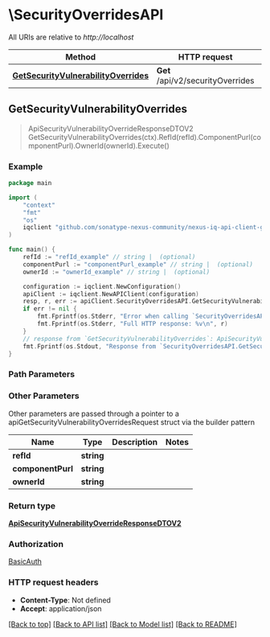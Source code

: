 # \SecurityOverridesAPI

All URIs are relative to *http://localhost*

Method | HTTP request | Description
------------- | ------------- | -------------
[**GetSecurityVulnerabilityOverrides**](SecurityOverridesAPI.md#GetSecurityVulnerabilityOverrides) | **Get** /api/v2/securityOverrides | 



## GetSecurityVulnerabilityOverrides

> ApiSecurityVulnerabilityOverrideResponseDTOV2 GetSecurityVulnerabilityOverrides(ctx).RefId(refId).ComponentPurl(componentPurl).OwnerId(ownerId).Execute()



### Example

```go
package main

import (
    "context"
    "fmt"
    "os"
    iqclient "github.com/sonatype-nexus-community/nexus-iq-api-client-go"
)

func main() {
    refId := "refId_example" // string |  (optional)
    componentPurl := "componentPurl_example" // string |  (optional)
    ownerId := "ownerId_example" // string |  (optional)

    configuration := iqclient.NewConfiguration()
    apiClient := iqclient.NewAPIClient(configuration)
    resp, r, err := apiClient.SecurityOverridesAPI.GetSecurityVulnerabilityOverrides(context.Background()).RefId(refId).ComponentPurl(componentPurl).OwnerId(ownerId).Execute()
    if err != nil {
        fmt.Fprintf(os.Stderr, "Error when calling `SecurityOverridesAPI.GetSecurityVulnerabilityOverrides``: %v\n", err)
        fmt.Fprintf(os.Stderr, "Full HTTP response: %v\n", r)
    }
    // response from `GetSecurityVulnerabilityOverrides`: ApiSecurityVulnerabilityOverrideResponseDTOV2
    fmt.Fprintf(os.Stdout, "Response from `SecurityOverridesAPI.GetSecurityVulnerabilityOverrides`: %v\n", resp)
}
```

### Path Parameters



### Other Parameters

Other parameters are passed through a pointer to a apiGetSecurityVulnerabilityOverridesRequest struct via the builder pattern


Name | Type | Description  | Notes
------------- | ------------- | ------------- | -------------
 **refId** | **string** |  | 
 **componentPurl** | **string** |  | 
 **ownerId** | **string** |  | 

### Return type

[**ApiSecurityVulnerabilityOverrideResponseDTOV2**](ApiSecurityVulnerabilityOverrideResponseDTOV2.md)

### Authorization

[BasicAuth](../README.md#BasicAuth)

### HTTP request headers

- **Content-Type**: Not defined
- **Accept**: application/json

[[Back to top]](#) [[Back to API list]](../README.md#documentation-for-api-endpoints)
[[Back to Model list]](../README.md#documentation-for-models)
[[Back to README]](../README.md)

